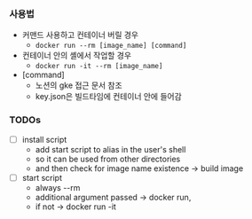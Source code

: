 ### 사용법
- 커맨드 사용하고 컨테이너 버릴 경우
    - `docker run --rm [image_name] [command]`
- 컨테이너 안의 셸에서 작업할 경우
    - `docker run -it --rm [image_name]`
- [command]
    - 노션의 gke 접근 문서 참조
    - key.json은 빌드타임에 컨테이너 안에 들어감

### TODOs
- [ ] install script
    - add start script to alias in the user's shell
    - so it can be used from other directories
    - and then check for image name existence -> build image
- [ ] start script
    - always --rm
    - additional argument passed -> docker run,
    - if not -> docker run -it